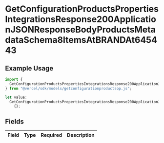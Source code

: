 # GetConfigurationProductsPropertiesIntegrationsResponse200ApplicationJSONResponseBodyProductsMetadataSchema8ItemsAtBRANDAt645443

## Example Usage

```typescript
import {
  GetConfigurationProductsPropertiesIntegrationsResponse200ApplicationJSONResponseBodyProductsMetadataSchema8ItemsAtBRANDAt645443,
} from "@vercel/sdk/models/getconfigurationproductsop.js";

let value:
  GetConfigurationProductsPropertiesIntegrationsResponse200ApplicationJSONResponseBodyProductsMetadataSchema8ItemsAtBRANDAt645443 =
    {};
```

## Fields

| Field       | Type        | Required    | Description |
| ----------- | ----------- | ----------- | ----------- |